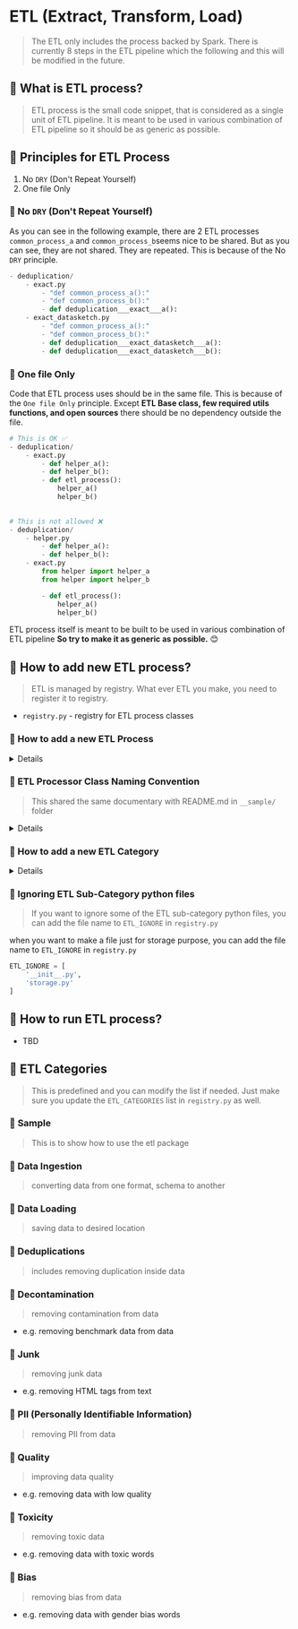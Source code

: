# ETL (Extract, Transform, Load)
> The ETL only includes the process backed by Spark. There is currently 8 steps in the ETL pipeline which the following and this will be modified in the future.

## 🌌 What is ETL process?
> ETL process is the small code snippet, that is considered as a single unit of ETL pipeline. It is meant to be used in various combination of ETL pipeline so it should be as generic as possible.

## 🌌 Principles for ETL Process
1. No `DRY` (Don't Repeat Yourself)
2. One file Only


### 🌠 No `DRY` (Don't Repeat Yourself)
As you can see in the following example, there are 2 ETL processes `common_process_a` and `common_process_b`seems nice to be shared. But as you can see, they are not shared. They are repeated. This is because of the No `DRY` principle.

```python
- deduplication/
	- exact.py
        - "def common_process_a():"
        - "def common_process_b():"
        - def deduplication___exact___a():
    - exact_datasketch.py
        - "def common_process_a():"
        - "def common_process_b():"
        - def deduplication___exact_datasketch___a():
        - def deduplication___exact_datasketch___b():
```

### 🌠 One file Only
Code that ETL process uses should be in the same file. This is because of the `One file Only` principle. Except **ETL Base class, few required utils functions, and open sources** there should be no dependency outside the file.

```python
# This is OK ✅
- deduplication/
    - exact.py
        - def helper_a():
        - def helper_b():
        - def etl_process():
            helper_a()
            helper_b()

                    
# This is not allowed ❌
- deduplication/
    - helper.py
        - def helper_a():
        - def helper_b():
    - exact.py
        from helper import helper_a
        from helper import helper_b

        - def etl_process():
            helper_a()
            helper_b()

```

ETL process itself is meant to be built to be used in various combination of ETL pipeline **So try to make it as generic as possible.** 😊


## 🌌 How to add new ETL process?
> ETL is managed by registry. What ever ETL you make, you need to register it to registry.
- `registry.py` - registry for ETL process classes


### 🌠 How to add a new ETL Process

<details>

First you need to check the category and sub-category of the ETL process you want to add. 
- `category` is the folder. This is pre-defined and you can add a new category if needed. Check below for how to add a new category
- `sub-category` is the python file. This is not pre-defined and you have to decide which name could be appropriate for the ETL process you want to add.

Now when you know the category and sub-category, you can add a new ETL process.
There are 2 ways to add a new ETL process
1. Inherit `BaseETL` for ETL `class`
2. Use decorator `@register_etl` to register your ETL `function`

```python
# check the __sample/ folder for example
from dataverse.etl.registry import BaseETL
from dataverse.etl.registry import register_etl

@register_etl
def category___subcategory___etl(rdd, config):
    # do something
    return rdd

class category___subcategory___etl(BaseETL):
    def run(rdd, config):
        # do something
        return rdd
```

</details>

### 🌠 ETL Processor Class Naming Convention
> This shared the same documentary with README.md in `__sample/` folder


<details>

```python
[ETL Category]___[ETL Sub-Category]___[ETL Name]
======================================
- "__sample/"
    - github.py
        - def __sample___github___remove_url()
        - def __sample___github___filter_by_stars()
- "bias/"
    - mmlu.py
        - def bias___mmlu___remove_word()
        - def bias___mmlu___to_parquet()
    - ducky.py
        - def bias___ducky___fly()
        - def bias___ducky___quark()
======================================
```

> caveat: the combination of `[ETL Category]___[ETL Sub-Category]___[ETL Name]` MUST be unique

1. `[ETL Category]` is the folder and category where the ETL is defined
    - `[ETL Category]` MUST be one of the following pre-defined list
        - `junk`
        - `decontamination`
        - `deduplication`
        - `data_ingestion`
        - `pil`
        - `quality`
        - `toxicity`
        - `bias`
        - `data_load`
2. `[ETL Sub-Category]` is the name of the file where the ETL is defined
    - no pre-defined list
        - it could be a dataset name
        - or a nickname of yours
        - or whatever you think it's appropriate
    - e.g. `github` or `kaggle` or `mmlu` whatever you want
3. `[ETL Name]` naming should follow `function` naming convention, even it's `class`
    - all lower case
    - use underscore `_` to separate words
4. Each is separated by `___` (triple underscore)
    - e.g. `bias___mmlu___remove_word()`


#### Why does folder, file name included in the ETL class name?
- To avoid the following tmp names on dynamic construction of ETL class
    - e.g. `tmp___ipykernel_181248___remove_url` <- jupyter notebook env
    - e.g. `python3.10___abc___remove_url` <- dynamic class construction by `type`
- so decided to control the name space by only `ETL class name` which includes folder, file name



</details>

### 🌠 How to add a new ETL Category

<details>

- add a new category to `ETL_CATEGORY` in `registry.py`
```python
ETL_CATEGORIES = [
    'data_ingestion',
    'decontamination',
    'deduplication',
    'bias',
    'toxicity',
    'junk',
    'pii',
    'quality',
    'data_load',
]
```
</details>

### 🌠 Ignoring ETL Sub-Category python files
> If you want to ignore some of the ETL sub-category python files, you can add the file name to `ETL_IGNORE` in `registry.py`

when you want to make a file just for storage purpose, you can add the file name to `ETL_IGNORE` in `registry.py`

```python
ETL_IGNORE = [
    '__init__.py',
    'storage.py'
]
```

## 🌌 How to run ETL process?
- TBD


## 🌌 ETL Categories
> This is predefined and you can modify the list if needed. Just make sure you update the `ETL_CATEGORIES` list in `registry.py` as well.

### 🌠 __Sample__
> This is to show how to use the etl package

### 🌠 Data Ingestion
> converting data from one format, schema to another

### 🌠 Data Loading
> saving data to desired location

### 🌠 Deduplications
> includes removing duplication inside data

### 🌠 Decontamination
> removing contamination from data
- e.g. removing benchmark data from data

### 🌠 Junk
> removing junk data
- e.g. removing HTML tags from text

### 🌠 PII (Personally Identifiable Information)
> removing PII from data

### 🌠 Quality
> improving data quality
- e.g. removing data with low quality

### 🌠 Toxicity
> removing toxic data
- e.g. removing data with toxic words

### 🌠 Bias
> removing bias from data
- e.g. removing data with gender bias words
